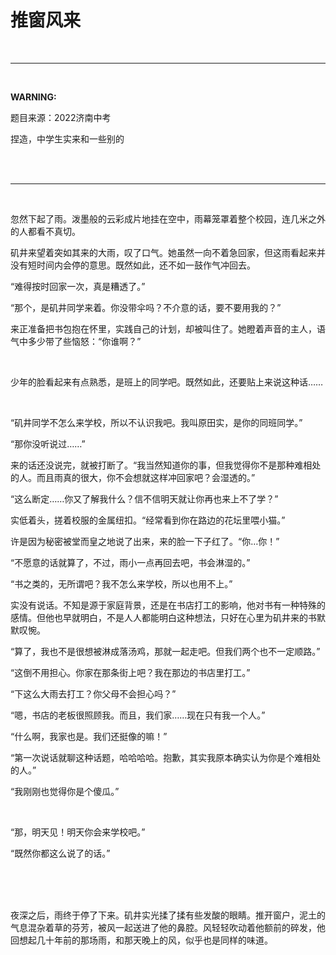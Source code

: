 # 推窗风来

<br>

***

<br>

**WARNING:**

题目来源：2022济南中考

捏造，中学生实来和一些别的

<br>

<br>


***

<br>

忽然下起了雨。泼墨般的云彩成片地挂在空中，雨幕笼罩着整个校园，连几米之外的人都看不真切。

矶井来望着突如其来的大雨，叹了口气。她虽然一向不着急回家，但这雨看起来并没有短时间内会停的意思。既然如此，还不如一鼓作气冲回去。

“难得按时回家一次，真是糟透了。”

“那个，是矶井同学来着。你没带伞吗？不介意的话，要不要用我的？”

来正准备把书包抱在怀里，实践自己的计划，却被叫住了。她瞪着声音的主人，语气中多少带了些恼怒：“你谁啊？”

<br>

少年的脸看起来有点熟悉，是班上的同学吧。既然如此，还要贴上来说这种话……

<br>

“矶井同学不怎么来学校，所以不认识我吧。我叫原田实，是你的同班同学。”

“那你没听说过……”

来的话还没说完，就被打断了。“我当然知道你的事，但我觉得你不是那种难相处的人。而且雨真的很大，你不会想就这样冲回家吧？会湿透的。”

“这么断定……你又了解我什么？信不信明天就让你再也来上不了学？”

实低着头，搓着校服的金属纽扣。“经常看到你在路边的花坛里喂小猫。”

许是因为秘密被堂而皇之地说了出来，来的脸一下子红了。“你…你！”

“不愿意的话就算了，不过，雨小一点再回去吧，书会淋湿的。”

“书之类的，无所谓吧？我不怎么来学校，所以也用不上。”

实没有说话。不知是源于家庭背景，还是在书店打工的影响，他对书有一种特殊的感情。但他也早就明白，不是人人都能明白这种想法，只好在心里为矶井来的书默默叹惋。

“算了，我也不是很想被淋成落汤鸡，那就一起走吧。但我们两个也不一定顺路。”

“这倒不用担心。你家在那条街上吧？我在那边的书店里打工。”

“下这么大雨去打工？你父母不会担心吗？”

“嗯，书店的老板很照顾我。而且，我们家……现在只有我一个人。”

“什么啊，我家也是。我们还挺像的嘛！”

“第一次说话就聊这种话题，哈哈哈哈。抱歉，其实我原本确实认为你是个难相处的人。”

“我刚刚也觉得你是个傻瓜。”

<br>

“那，明天见！明天你会来学校吧。”

“既然你都这么说了的话。”

<br>

<br>

<br>

夜深之后，雨终于停了下来。矶井实光揉了揉有些发酸的眼睛。推开窗户，泥土的气息混杂着草的芬芳，被风一起送进了他的鼻腔。风轻轻吹动着他额前的碎发，他回想起几十年前的那场雨，和那天晚上的风，似乎也是同样的味道。

<br>